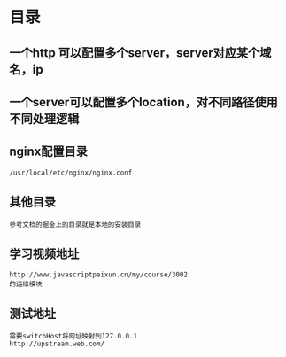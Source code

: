 # 目录

## 一个http 可以配置多个server，server对应某个域名，ip

## 一个server可以配置多个location，对不同路径使用不同处理逻辑

## nginx配置目录

    /usr/local/etc/nginx/nginx.conf

## 其他目录

    参考文档的掘金上的目录就是本地的安装目录

## 学习视频地址

    http://www.javascriptpeixun.cn/my/course/3002
    的运维模块

## 测试地址

    需要switchHost将网址映射到127.0.0.1
    http://upstream.web.com/
